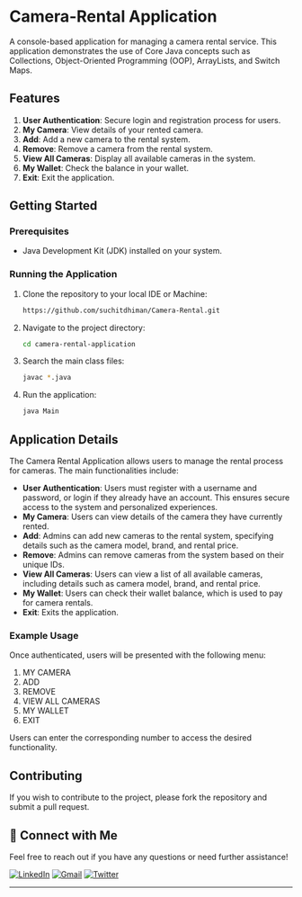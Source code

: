 # Camera-Rental Application

A console-based application for managing a camera rental service. This application demonstrates the use of Core Java concepts such as Collections, Object-Oriented Programming (OOP), ArrayLists, and Switch Maps.

## Features

1. **User Authentication**: Secure login and registration process for users.
2. **My Camera**: View details of your rented camera.
3. **Add**: Add a new camera to the rental system.
4. **Remove**: Remove a camera from the rental system.
5. **View All Cameras**: Display all available cameras in the system.
6. **My Wallet**: Check the balance in your wallet.
7. **Exit**: Exit the application.

## Getting Started

### Prerequisites

- Java Development Kit (JDK) installed on your system.

### Running the Application

1. Clone the repository to your local IDE or Machine:
    ```bash
    https://github.com/suchitdhiman/Camera-Rental.git
    ```
2. Navigate to the project directory:
    ```bash
    cd camera-rental-application
    ```
3. Search the main class files:
    ```bash
    javac *.java
    ```
4. Run the application:
    ```bash
    java Main
    ```

## Application Details

The Camera Rental Application allows users to manage the rental process for cameras. The main functionalities include:

- **User Authentication**: Users must register with a username and password, or login if they already have an account. This ensures secure access to the system and personalized experiences.
- **My Camera**: Users can view details of the camera they have currently rented.
- **Add**: Admins can add new cameras to the rental system, specifying details such as the camera model, brand, and rental price.
- **Remove**: Admins can remove cameras from the system based on their unique IDs.
- **View All Cameras**: Users can view a list of all available cameras, including details such as camera model, brand, and rental price.
- **My Wallet**: Users can check their wallet balance, which is used to pay for camera rentals.
- **Exit**: Exits the application.

### Example Usage

Once authenticated, users will be presented with the following menu:

1. MY CAMERA
2. ADD
3. REMOVE
4. VIEW ALL CAMERAS
5. MY WALLET
6. EXIT

Users can enter the corresponding number to access the desired functionality.

## Contributing

If you wish to contribute to the project, please fork the repository and submit a pull request.

## 🌟 Connect with Me
Feel free to reach out if you have any questions or need further assistance!

[![LinkedIn](https://img.shields.io/badge/LinkedIn-0077B5?style=flat&logo=linkedin&logoColor=white)](https://www.linkedin.com/in/suchit-kumar98/) 
[![Gmail](https://img.shields.io/badge/Gmail-D14836?style=flat&logo=gmail&logoColor=white)](mailto:dhiman.suchit@gmail.com)
[![Twitter](https://img.shields.io/badge/Twitter-1DA1F2?style=flat&logo=twitter&logoColor=white)](https://x.com/suchit_dhiman)

---
